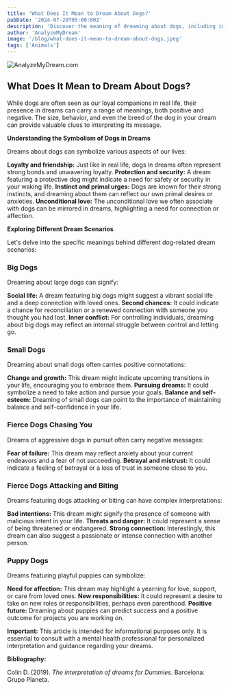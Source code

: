 ```yaml
---
title: 'What Does It Mean to Dream About Dogs?'
pubDate: '2024-07-29T05:00:00Z'
description: 'Discover the meaning of dreaming about dogs, including interpretations about big, small, wild dogs, puppies, and more.'
author: 'AnalyzeMyDream'
image: '/blog/what-does-it-mean-to-dream-about-dogs.jpeg'
tags: ['Animals']
---
```


![AnalyzeMyDream.com](/blog/what-does-it-mean-to-dream-about-dogs.jpeg)

## What Does It Mean to Dream About Dogs?

While dogs are often seen as our loyal companions in real life, their presence in dreams can carry a range of meanings, both positive and negative. The size, behavior, and even the breed of the dog in your dream can provide valuable clues to interpreting its message.

**Understanding the Symbolism of Dogs in Dreams**

Dreams about dogs can symbolize various aspects of our lives:

**Loyalty and friendship:** Just like in real life, dogs in dreams often represent strong bonds and unwavering loyalty. 
**Protection and security:**  A dream featuring a protective dog might indicate a need for safety or security in your waking life. 
**Instinct and primal urges:**  Dogs are known for their strong instincts, and dreaming about them can reflect our own primal desires or anxieties. 
**Unconditional love:** The unconditional love we often associate with dogs can be mirrored in dreams, highlighting a need for connection or affection. 

**Exploring Different Dream Scenarios**

Let's delve into the specific meanings behind different dog-related dream scenarios:

### Big Dogs

Dreaming about large dogs can signify:

**Social life:** A dream featuring big dogs might suggest a vibrant social life and a deep connection with loved ones.
**Second chances:**  It could indicate a chance for reconciliation or a renewed connection with someone you thought you had lost.
**Inner conflict:** For controlling individuals, dreaming about big dogs may reflect an internal struggle between control and letting go.

### Small Dogs

Dreaming about small dogs often carries positive connotations:

**Change and growth:** This dream might indicate upcoming transitions in your life, encouraging you to embrace them. 
**Pursuing dreams:**  It could symbolize a need to take action and pursue your goals. 
**Balance and self-esteem:** Dreaming of small dogs can point to the importance of maintaining balance and self-confidence in your life.

### Fierce Dogs Chasing You

Dreams of aggressive dogs in pursuit often carry negative messages:

**Fear of failure:**  This dream may reflect anxiety about your current endeavors and a fear of not succeeding.
**Betrayal and mistrust:**  It could indicate a feeling of betrayal or a loss of trust in someone close to you.

### Fierce Dogs Attacking and Biting

Dreams featuring dogs attacking or biting can have complex interpretations:

**Bad intentions:** This dream might signify the presence of someone with malicious intent in your life.
**Threats and danger:**  It could represent a sense of being threatened or endangered. 
**Strong connection:** Interestingly, this dream can also suggest a passionate or intense connection with another person.

### Puppy Dogs

Dreams featuring playful puppies can symbolize:

**Need for affection:**  This dream may highlight a yearning for love, support, or care from loved ones. 
**New responsibilities:** It could represent a desire to take on new roles or responsibilities, perhaps even parenthood.
**Positive future:**  Dreaming about puppies can predict success and a positive outcome for projects you are working on.

**Important:** This article is intended for informational purposes only. It is essential to consult with a mental health professional for personalized interpretation and guidance regarding your dreams.

**Bibliography:**

Colin D. (2019). *The interpretation of dreams for Dummies*. Barcelona: Grupo Planeta.